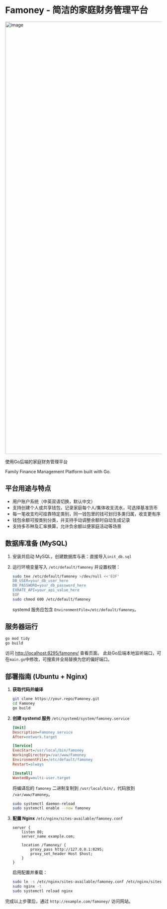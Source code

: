 # Famoney - 简洁的家庭财务管理平台

<img width="1911" height="1392" alt="image" src="https://github.com/user-attachments/assets/48222ca5-4868-4240-9120-4c842537e9e2" />

使用Go后端的家庭财务管理平台

Family Finance Management Platform built with Go.

## 平台用途与特点

- 用户账户系统（中英双语切换，默认中文）
- 支持创建个人或共享钱包，记录家庭每个人/集体收支流水，可选择基准货币
- 每一笔收支均可挂靠特定类别，同一钱包里的钱可划归多类归属，收支更有序
- 钱包余额可按类别分类，并支持手动调整余额时自动生成记录
- 支持多币种及汇率换算，允许负余额以便家庭活动等场景

## 数据库准备 (MySQL)

1. 安装并启动 MySQL，创建数据库与表：直接导入`init_db.sql`

2. 运行环境变量写入 `/etc/default/famoney` 并设置权限：

   ```bash
   sudo tee /etc/default/famoney >/dev/null <<'EOF'
   DB_USER=your_db_user_here
   DB_PASSWORD=your_db_password_here
   EXRATE_API=your_api_value_here
   EOF
   sudo chmod 600 /etc/default/famoney
   ```

   systemd 服务应包含 `EnvironmentFile=/etc/default/famoney`。

## 服务器运行

```bash
go mod tidy
go build
```

访问 <http://localhost:8295/famoney/> 查看页面。
此处Go后端本地监听端口，可在`main.go`中修改，可搜索并全局替换为您的偏好端口。

## 部署指南 (Ubuntu + Nginx)

1. **获取代码并编译**

   ```bash
   git clone https://your.repo/Famoney.git
   cd Famoney
   go build
   ```

2. **创建 systemd 服务** `/etc/systemd/system/famoney.service`

   ```ini
   [Unit]
   Description=Famoney service
   After=network.target

   [Service]
   ExecStart=/usr/local/bin/famoney
   WorkingDirectory=/var/www/Famoney
   EnvironmentFile=/etc/default/famoney
   Restart=always

   [Install]
   WantedBy=multi-user.target
   ```

   将编译后的 `famoney` 二进制复制到 `/usr/local/bin/`，代码放到 `/var/www/Famoney`。

   ```bash
   sudo systemctl daemon-reload
   sudo systemctl enable --now famoney
   ```

3. **配置 Nginx** `/etc/nginx/sites-available/famoney.conf`

   ```nginx
   server {
       listen 80;
       server_name example.com;

       location /famoney/ {
           proxy_pass http://127.0.0.1:8295;
           proxy_set_header Host $host;
       }
   }
   ```

   启用配置并重载：

   ```bash
   sudo ln -s /etc/nginx/sites-available/famoney.conf /etc/nginx/sites-enabled/
   sudo nginx -t
   sudo systemctl reload nginx
   ```

完成以上步骤后，通过 `http://example.com/famoney/` 访问网站。

